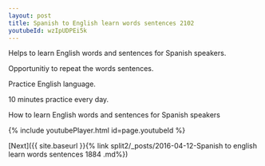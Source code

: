```yaml
---
layout: post
title: Spanish to English learn words sentences 2102 
youtubeId: wzIpUDPEi5k
---
```

 
 
Helps to learn English words and sentences for Spanish speakers.

Opportunitiy to repeat the words sentences. 

Practice English language. 
 
10 minutes practice every day. 
 
How to learn English words and sentences for Spanish speakers 
 
{% include youtubePlayer.html id=page.youtubeId %}
 
 
[Next]({{ site.baseurl }}{% link  split2/_posts/2016-04-12-Spanish to english learn words sentences 1884 .md%})
 
